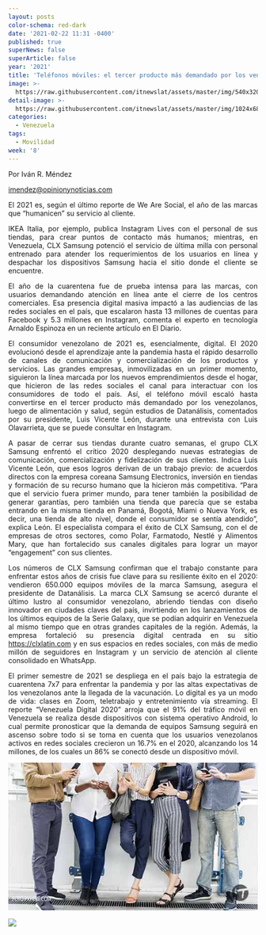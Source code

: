```yaml
---
layout: posts
color-schema: red-dark
date: '2021-02-22 11:31 -0400'
published: true
superNews: false
superArticle: false
year: '2021'
title: 'Teléfonos móviles: el tercer producto más demandado por los venezolanos'
image: >-
  https://raw.githubusercontent.com/itnewslat/assets/master/img/540x320/Uso-de-Celular-p.jpg
detail-image: >-
  https://raw.githubusercontent.com/itnewslat/assets/master/img/1024x680/Uso-de-Celular-g.jpg
categories:
  - Venezuela
tags:
  - Movilidad
week: '8'
---
```

<p style="text-align: justify;">Por Iván R. Méndez</p>
<p style="text-align: justify;"><a href="mailto:imendez@opinionynoticias.com">imendez@opinionynoticias.com</a></p>
<p style="text-align: justify;">El 2021 es, según el último reporte de We Are Social, el año de las marcas que “humanicen” su servicio al cliente.</p>
<p style="text-align: justify;">IKEA Italia, por ejemplo, publica Instagram Lives con el personal de sus tiendas, para crear puntos de contacto más humanos; mientras, en Venezuela, CLX Samsung potenció el servicio de última milla con personal entrenado para atender los requerimientos de los usuarios en línea y despachar los dispositivos Samsung hacia el sitio donde el cliente se encuentre.</p>
<p style="text-align: justify;">El año de la cuarentena fue de prueba intensa para las marcas, con usuarios demandando atención en línea ante el cierre de los centros comerciales. Esa presencia digital masiva impactó a las audiencias de las redes sociales en el país, que escalaron hasta 13 millones de cuentas para Facebook y 5.3 millones en Instagram, comenta el experto en tecnología Arnaldo Espinoza en un reciente artículo en El Diario.</p>
<p style="text-align: justify;">El consumidor venezolano de 2021 es, esencialmente, digital. El 2020 evolucionó desde el aprendizaje ante la pandemia hasta el rápido desarrollo de canales de comunicación y comercialización de los productos y servicios. Las grandes empresas, inmovilizadas en un primer momento, siguieron la línea marcada por los nuevos emprendimientos desde el hogar, que hicieron de las redes sociales el canal para interactuar con los consumidores de todo el país. Así, el teléfono móvil escaló hasta convertirse en el tercer producto más demandado por los venezolanos, luego de alimentación y salud, según estudios de Datanálisis, comentados por su presidente, Luis Vicente León, durante una entrevista con Luis Olavarrieta, que se puede consultar en Instagram.</p>
<p style="text-align: justify;">A pasar de cerrar sus tiendas durante cuatro semanas, el grupo CLX Samsung enfrentó el crítico 2020 desplegando nuevas estrategias de  comunicación, comercialización y fidelización de sus clientes. Indica Luis Vicente León, que esos logros derivan de un trabajo previo: de acuerdos directos con la empresa coreana Samsung Electronics, inversión en tiendas y formación de su recurso humano que la hicieron más competitiva. “Para que el servicio fuera primer mundo, para tener también la posibilidad de generar garantías, pero también una tienda que parecía que se estaba entrando en la misma tienda en Panamá, Bogotá, Miami o  Nueva York, es decir, una tienda de alto nivel, donde el consumidor se sentía atendido”, explica León. El especialista compara el éxito de CLX Samsung, con el de empresas de otros sectores, como Polar, Farmatodo, Nestlé y Alimentos Mary, que han fortalecido sus canales digitales para lograr un mayor “engagement” con sus clientes.</p>
<p style="text-align: justify;">Los números de CLX Samsung confirman que el trabajo constante para enfrentar estos años de crisis fue clave para su resiliente éxito en el 2020: vendieron 650.000 equipos móviles de la marca Samsung, asegura el presidente de Datanálisis. La marca CLX Samsung se acercó durante el último lustro al consumidor venezolano, abriendo tiendas con diseño innovador en ciudades claves del país, invirtiendo en los lanzamientos de los últimos equipos de la Serie Galaxy, que se podían adquirir en Venezuela al mismo tiempo que en otras grandes capitales de la región. Además, la empresa fortaleció su presencia digital centrada en su sitio <a href="https://clxlatin.com">https://clxlatin.com</a> y en sus espacios en redes sociales, con más de medio millón de seguidores en Instagram y un servicio de atención al cliente consolidado en WhatsApp.</p>
<p style="text-align: justify;">El primer semestre de 2021 se despliega en el país bajo la estrategia  de cuarentena 7x7 para enfrentar la pandemia y por las altas expectativas de los venezolanos  ante la llegada de la vacunación. Lo digital es ya un modo de vida: clases en Zoom, teletrabajo y entretenimiento vía streaming. El reporte “Venezuela Digital 2020” arroja que el 91% del tráfico móvil en Venezuela  se realiza desde dispositivos con sistema operativo Android, lo cual permite pronosticar que la demanda de equipos Samsung seguirá en ascenso sobre todo si se toma en cuenta que los usuarios venezolanos activos en redes sociales crecieron un 16.7% en el 2020, alcanzando los 14 millones, de los cuales un 86% se conectó desde un dispositivo móvil.</p>

![](https://raw.githubusercontent.com/itnewslat/assets/master/img/540x320/Uso-de-Celular-p.jpg)


<img src="https://tracker.metricool.com/c3po.jpg?hash=56f88a41e39ab42c063cc51676587a04"/>